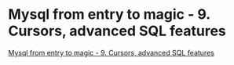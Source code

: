 # Mysql from entry to magic - 9. Cursors, advanced SQL features
[Mysql from entry to magic - 9. Cursors, advanced SQL features](https://aiwithcloud.com/2022/09/19/mysql_from_entry_to_magic___9-_cursors_advanced_sql_features/)